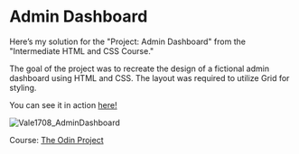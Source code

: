 # Admin Dashboard

Here’s my solution for the "Project: Admin Dashboard" from the "Intermediate HTML and CSS Course."

The goal of the project was to recreate the design of a fictional admin dashboard using HTML and CSS. The layout was required to utilize Grid for styling.

You can see it in action <a href="https://vale1708.github.io/adminDashboard">here!</a>

![Vale1708_AdminDashboard](https://github.com/user-attachments/assets/0f5c572e-d13e-4128-9e18-f69899ee75d7)


Course: <a href="https://www.theodinproject.com">The Odin Project </a>
